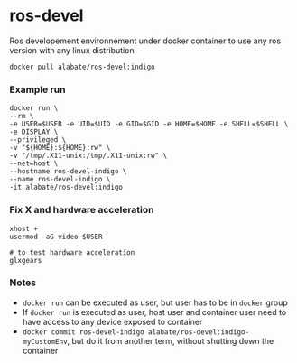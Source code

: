 # ros-devel
Ros developement environnement under docker container to use any ros version with any linux distribution

```
docker pull alabate/ros-devel:indigo
```

### Example run
```
docker run \
--rm \
-e USER=$USER -e UID=$UID -e GID=$GID -e HOME=$HOME -e SHELL=$SHELL \
-e DISPLAY \
--privileged \
-v "${HOME}:${HOME}:rw" \
-v "/tmp/.X11-unix:/tmp/.X11-unix:rw" \
--net=host \
--hostname ros-devel-indigo \
--name ros-devel-indigo \
-it alabate/ros-devel:indigo
```

### Fix X and hardware acceleration
```
xhost +
usermod -aG video $USER

# to test hardware acceleration
glxgears
```

### Notes

* `docker run` can be executed as user, but user has to be in `docker` group
* If `docker run` is executed as user, host user and container user need to have access to any device exposed to container
* `docker commit ros-devel-indigo alabate/ros-devel:indigo-myCustomEnv`, but do it from another term, without shutting down the container
